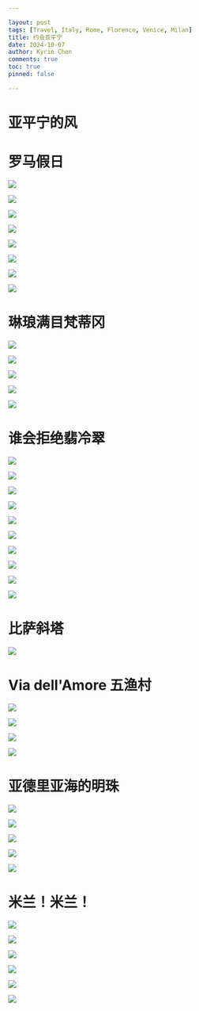 ```yaml
---

layout: post
tags: [Travel, Italy, Rome, Florence, Venice, Milan]
title: 约会亚平宁
date: 2024-10-07
author: Kyrie Chen
comments: true
toc: true
pinned: false

---
```


# 亚平宁的风

# 罗马假日

![](https://raw.githubusercontent.com/kakack/kakack.github.io/master/_images/ita_241007-1.jpg)

![](https://raw.githubusercontent.com/kakack/kakack.github.io/master/_images/ita_241007-2.jpg)

![](https://raw.githubusercontent.com/kakack/kakack.github.io/master/_images/ita_241007-3.jpg)

![](https://raw.githubusercontent.com/kakack/kakack.github.io/master/_images/ita_241007-4.jpg)

![](https://raw.githubusercontent.com/kakack/kakack.github.io/master/_images/ita_241007-5.jpg)

![](https://raw.githubusercontent.com/kakack/kakack.github.io/master/_images/ita_241007-6.jpg)

![](https://raw.githubusercontent.com/kakack/kakack.github.io/master/_images/ita_241007-7.jpg)

![](https://raw.githubusercontent.com/kakack/kakack.github.io/master/_images/ita_241007-8.jpg)


# 琳琅满目梵蒂冈

![](https://raw.githubusercontent.com/kakack/kakack.github.io/master/_images/ita_241007-9.jpg)

![](https://raw.githubusercontent.com/kakack/kakack.github.io/master/_images/ita_241007-10.jpg)

![](https://raw.githubusercontent.com/kakack/kakack.github.io/master/_images/ita_241007-11.jpg)

![](https://raw.githubusercontent.com/kakack/kakack.github.io/master/_images/ita_241007-12.jpg)

![](https://raw.githubusercontent.com/kakack/kakack.github.io/master/_images/ita_241007-13.jpg)


# 谁会拒绝翡冷翠

![](https://raw.githubusercontent.com/kakack/kakack.github.io/master/_images/ita_241007-14.jpg)

![](https://raw.githubusercontent.com/kakack/kakack.github.io/master/_images/ita_241007-15.jpg)

![](https://raw.githubusercontent.com/kakack/kakack.github.io/master/_images/ita_241007-16.jpg)

![](https://raw.githubusercontent.com/kakack/kakack.github.io/master/_images/ita_241007-17.jpg)

![](https://raw.githubusercontent.com/kakack/kakack.github.io/master/_images/ita_241007-18.jpg)

![](https://raw.githubusercontent.com/kakack/kakack.github.io/master/_images/ita_241007-19.jpg)

![](https://raw.githubusercontent.com/kakack/kakack.github.io/master/_images/ita_241007-20.jpg)

![](https://raw.githubusercontent.com/kakack/kakack.github.io/master/_images/ita_241007-21.jpg)

![](https://raw.githubusercontent.com/kakack/kakack.github.io/master/_images/ita_241007-22.jpg)

![](https://raw.githubusercontent.com/kakack/kakack.github.io/master/_images/ita_241007-23.jpg)


# 比萨斜塔

![](https://raw.githubusercontent.com/kakack/kakack.github.io/master/_images/ita_241007-24.jpg)

# Via dell'Amore 五渔村
![](https://raw.githubusercontent.com/kakack/kakack.github.io/master/_images/ita_241007-25.jpg)

![](https://raw.githubusercontent.com/kakack/kakack.github.io/master/_images/ita_241007-26.jpg)

![](https://raw.githubusercontent.com/kakack/kakack.github.io/master/_images/ita_241007-27.jpg)

![](https://raw.githubusercontent.com/kakack/kakack.github.io/master/_images/ita_241007-28.jpg)

# 亚德里亚海的明珠


![](https://raw.githubusercontent.com/kakack/kakack.github.io/master/_images/ita_241007-29.jpg)

![](https://raw.githubusercontent.com/kakack/kakack.github.io/master/_images/ita_241007-30.jpg)

![](https://raw.githubusercontent.com/kakack/kakack.github.io/master/_images/ita_241007-31.jpg)

![](https://raw.githubusercontent.com/kakack/kakack.github.io/master/_images/ita_241007-32.jpg)

![](https://raw.githubusercontent.com/kakack/kakack.github.io/master/_images/ita_241007-33.jpg)


# 米兰！米兰！

![](https://raw.githubusercontent.com/kakack/kakack.github.io/master/_images/ita_241007-34.jpg)

![](https://raw.githubusercontent.com/kakack/kakack.github.io/master/_images/ita_241007-35.jpg)

![](https://raw.githubusercontent.com/kakack/kakack.github.io/master/_images/ita_241007-36.jpg)

![](https://raw.githubusercontent.com/kakack/kakack.github.io/master/_images/ita_241007-37.jpg)

![](https://raw.githubusercontent.com/kakack/kakack.github.io/master/_images/ita_241007-38.jpg)

![](https://raw.githubusercontent.com/kakack/kakack.github.io/master/_images/ita_241007-39.jpg)

